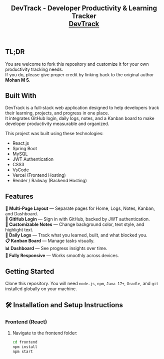 <h2 align="center">
  DevTrack - Developer Productivity & Learning Tracker<br/>
  <a href="https://devtrack.vercel.app/" target="_blank">DevTrack</a>
</h2>

<br/>

## TL;DR

You are welcome to fork this repository and customize it for your own productivity tracking needs.  
If you do, please give proper credit by linking back to the original author **Mohan M S**.

## Built With

DevTrack is a full-stack web application designed to help developers track their learning, projects, and progress in one place.  
It integrates GitHub login, daily logs, notes, and a Kanban board to make developer productivity measurable and organized.

This project was built using these technologies:

- React.js
- Spring Boot
- MySQL
- JWT Authentication
- CSS3
- VsCode
- Vercel (Frontend Hosting)
- Render / Railway (Backend Hosting)

## Features

**📖 Multi-Page Layout** — Separate pages for Home, Logs, Notes, Kanban, and Dashboard.  
**🔐 GitHub Login** — Sign in with GitHub, backed by JWT authentication.  
**📝 Customizable Notes** — Change background color, text style, and highlight text.  
**📅 Daily Logs** — Track what you learned, built, and what blocked you.  
**📋 Kanban Board** — Manage tasks visually.  
**📊 Dashboard** — See progress insights over time.  
**📱 Fully Responsive** — Works smoothly across devices.

## Getting Started

Clone this repository. You will need `node.js`, `npm`, `Java 17+`, `Gradle`, and `git` installed globally on your machine.

## 🛠 Installation and Setup Instructions

### Frontend (React)

1. Navigate to the frontend folder:
   ```bash
   cd frontend
   npm install
   npm start
   ```
